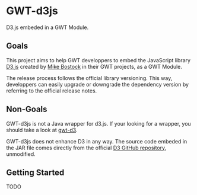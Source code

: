 GWT-d3js
========

D3.js embeded in a GWT Module.

Goals
-----

This project aims to help GWT developpers to embed the JavaScript library [D3.js](http://d3js.org/) created by [Mike Bostock](http://bost.ocks.org/mike/) in their GWT projects, as a GWT Module.

The release process follows the official library versioning. This way, developpers can easily upgrade or downgrade the dependency version by referring to the official release notes.

Non-Goals
---------

GWT-d3js is not a Java wrapper for d3.js. If your looking for a wrapper, you should take a look at [gwt-d3](https://github.com/anthonime/gwt-d3).

GWT-d3js does not enhance D3 in any way. The source code embeded in the JAR file comes directly from the official [D3 GitHub repository](https://github.com/mbostock/d3), unmodified.

Getting Started
---------------

TODO
